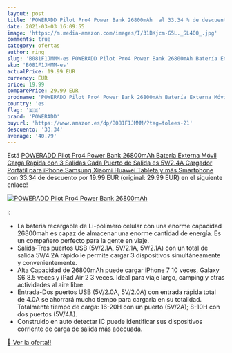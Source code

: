 ```yaml
---
layout: post
title: 'POWERADD Pilot Pro4 Power Bank 26800mAh  al 33.34 % de descuento'
date: 2021-03-03 16:09:55
image: 'https://m.media-amazon.com/images/I/31BKjcm-G5L._SL400_.jpg'
comments: true
category: ofertas
author: ring
slug: 'B081F1JMMM-es POWERADD Pilot Pro4 Power Bank 26800mAh Batería Externa...'
sku: 'B081F1JMMM-es'
actualPrice: 19.99 EUR
currency: EUR
price: 19.99
comparePrice: 29.99 EUR
prodname: 'POWERADD Pilot Pro4 Power Bank 26800mAh Batería Externa Móvil Carga Rapida con 3 Salidas  Cada Puerto de Salida es 5V/2.4A  Cargador Portátil para iPhone Samsung Xiaomi Huawei Tableta y más Smartphone'
country: 'es'
flag: '🇪🇸'
brand: 'POWERADD'
buyurl: 'https://www.amazon.es/dp/B081F1JMMM/?tag=tolees-21'
descuento: '33.34'
average: '40.79'
---
```


Está [POWERADD Pilot Pro4 Power Bank 26800mAh Batería Externa Móvil Carga Rapida con 3 Salidas  Cada Puerto de Salida es 5V/2.4A  Cargador Portátil para iPhone Samsung Xiaomi Huawei Tableta y más Smartphone](https://www.amazon.es/dp/B081F1JMMM/?tag=tolees-21) con 33.34 de descuento por 19.99 EUR (original: 29.99 EUR) en el siguiente enlace!

[![POWERADD Pilot Pro4 Power Bank 26800mAh ](https://m.media-amazon.com/images/I/31BKjcm-G5L._SL400_.jpg)](https://www.amazon.es/dp/B081F1JMMM/?tag=tolees-21)

ℹ️:

- La bateria recargable de Li-polímero celular con una enorme capacidad 26800mah es capaz de almacenar una enorme cantidad de energía. Es un compañero perfecto para la gente en viaje.
- Salida-Tres puertos USB (5V/2.1A, 5V/2.1A, 5V/2.1A) con un total de salida 5V/4.2A rápido le permite cargar 3 dispositivos simultáneamente y convenientemente.
- Alta Capacidad de 26800mAh puede cargar iPhone 7 10 veces, Galaxy S6 8.5 veces y iPad Air 2 3 veces. Ideal para viaje largo, camping y otras actividades al aire libre.
- Entrada-Dos puertos USB (5V/2.0A, 5V/2.0A) con entrada rápida total de 4.0A se ahorrará mucho tiempo para cargarla en su totalidad. Totalmente tiempo de carga: 16-20H con un puerto (5V/2A); 8-10H con dos puertos (5V/4A).
- Construido en auto detectar IC puede identificar sus dispositivos corriente de carga de salida más adecuada.

[🛒 Ver la oferta!!](https://www.amazon.es/dp/B081F1JMMM/?tag=tolees-21)
